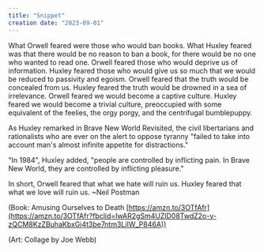 ```yaml
---
title: "Snippet"
creation date: "2023-09-01"
---
```


What Orwell feared were those who would ban books. What Huxley feared was that there would be no reason to ban a book, for there would be no one who wanted to read one. Orwell feared those who would deprive us of information. Huxley feared those who would give us so much that we would be reduced to passivity and egoism. Orwell feared that the truth would be concealed from us. Huxley feared the truth would be drowned in a sea of irrelevance. Orwell feared we would become a captive culture. Huxley feared we would become a trivial culture, preoccupied with some equivalent of the feelies, the orgy porgy, and the centrifugal bumblepuppy.

As Huxley remarked in Brave New World Revisited, the civil libertarians and rationalists who are ever on the alert to oppose tyranny "failed to take into account man's almost infinite appetite for distractions."

"In 1984", Huxley added, "people are controlled by inflicting pain. In Brave New World, they are controlled by inflicting pleasure."

In short, Orwell feared that what we hate will ruin us. Huxley feared that what we love will ruin us. ~Neil Postman

(Book: Amusing Ourselves to Death [https://amzn.to/3OTfAfr](https://amzn.to/3OTfAfr?fbclid=IwAR2gSm4UZlD08TwdZ2o-y-zQCM8KzZBuhaKbxGj4t3be7ntm3LjIW_P846A))

(Art: Collage by Joe Webb)